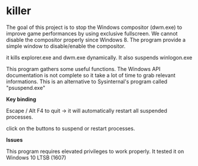 # killer
The goal of this project is to stop the Windows compositor (dwm.exe) to improve game performances by using exclusive fullscreen.
We cannot disable the compositor properly since Windows 8.
The program provide a simple window to disable/enable the compositor.

it kills explorer.exe and dwm.exe dynamically. It also suspends winlogon.exe

This program gathers some useful functions. The Windows API documentation is not complete so it take a lot of time to grab relevant informations.
This is an alternative to Sysinternal's program called "psuspend.exe"


**__Key binding__**

Escape / Alt F4 to quit -> it will automatically restart all suspended processes.

click on the buttons to suspend or restart processes.

**__Issues__**

This program requires elevated privileges to work properly. It tested it on Windows 10 LTSB (1607)
